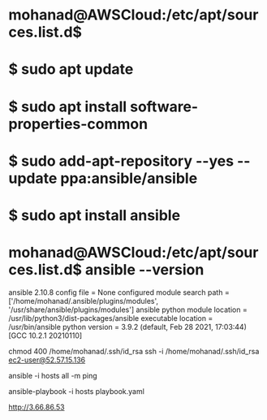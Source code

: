 # mohanad@AWSCloud:/etc/apt/sources.list.d$
# $ sudo apt update
# $ sudo apt install software-properties-common
# $ sudo add-apt-repository --yes --update ppa:ansible/ansible
# $ sudo apt install ansible
#  mohanad@AWSCloud:/etc/apt/sources.list.d$ ansible --version
   ansible 2.10.8
   config file = None
   configured module search path = ['/home/mohanad/.ansible/plugins/modules', '/usr/share/ansible/plugins/modules']
   ansible python module location = /usr/lib/python3/dist-packages/ansible
   executable location = /usr/bin/ansible
   python version = 3.9.2 (default, Feb 28 2021, 17:03:44) [GCC 10.2.1 20210110]

  
   chmod 400 /home/mohanad/.ssh/id_rsa
   ssh -i /home/mohanad/.ssh/id_rsa ec2-user@52.57.15.136

   ansible -i hosts all -m ping 

   ansible-playbook -i hosts playbook.yaml 

http://3.66.86.53

  
